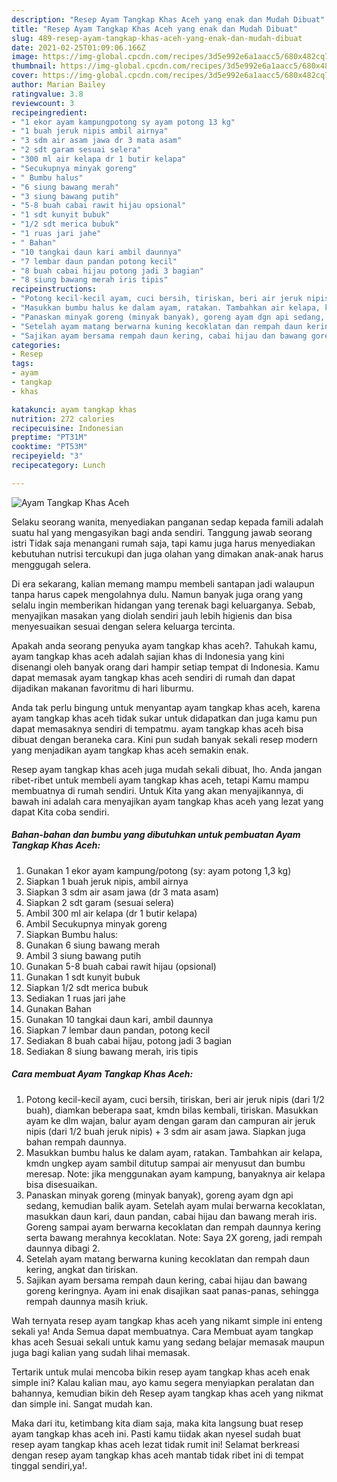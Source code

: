 ```yaml
---
description: "Resep Ayam Tangkap Khas Aceh yang enak dan Mudah Dibuat"
title: "Resep Ayam Tangkap Khas Aceh yang enak dan Mudah Dibuat"
slug: 489-resep-ayam-tangkap-khas-aceh-yang-enak-dan-mudah-dibuat
date: 2021-02-25T01:09:06.166Z
image: https://img-global.cpcdn.com/recipes/3d5e992e6a1aacc5/680x482cq70/ayam-tangkap-khas-aceh-foto-resep-utama.jpg
thumbnail: https://img-global.cpcdn.com/recipes/3d5e992e6a1aacc5/680x482cq70/ayam-tangkap-khas-aceh-foto-resep-utama.jpg
cover: https://img-global.cpcdn.com/recipes/3d5e992e6a1aacc5/680x482cq70/ayam-tangkap-khas-aceh-foto-resep-utama.jpg
author: Marian Bailey
ratingvalue: 3.8
reviewcount: 3
recipeingredient:
- "1 ekor ayam kampungpotong sy ayam potong 13 kg"
- "1 buah jeruk nipis ambil airnya"
- "3 sdm air asam jawa dr 3 mata asam"
- "2 sdt garam sesuai selera"
- "300 ml air kelapa dr 1 butir kelapa"
- "Secukupnya minyak goreng"
- " Bumbu halus"
- "6 siung bawang merah"
- "3 siung bawang putih"
- "5-8 buah cabai rawit hijau opsional"
- "1 sdt kunyit bubuk"
- "1/2 sdt merica bubuk"
- "1 ruas jari jahe"
- " Bahan"
- "10 tangkai daun kari ambil daunnya"
- "7 lembar daun pandan potong kecil"
- "8 buah cabai hijau potong jadi 3 bagian"
- "8 siung bawang merah iris tipis"
recipeinstructions:
- "Potong kecil-kecil ayam, cuci bersih, tiriskan, beri air jeruk nipis (dari 1/2 buah), diamkan beberapa saat, kmdn bilas kembali, tiriskan. Masukkan ayam ke dlm wajan, balur ayam dengan garam dan campuran air jeruk nipis (dari 1/2 buah jeruk nipis) + 3 sdm air asam jawa. Siapkan juga bahan rempah daunnya."
- "Masukkan bumbu halus ke dalam ayam, ratakan. Tambahkan air kelapa, kmdn ungkep ayam sambil ditutup sampai air menyusut dan bumbu meresap. Note: jika menggunakan ayam kampung, banyaknya air kelapa bisa disesuaikan."
- "Panaskan minyak goreng (minyak banyak), goreng ayam dgn api sedang, kemudian balik ayam. Setelah ayam mulai berwarna kecoklatan, masukkan daun kari, daun pandan, cabai hijau dan bawang merah iris. Goreng sampai ayam berwarna kecoklatan dan rempah daunnya kering serta bawang merahnya kecoklatan. Note: Saya 2X goreng, jadi rempah daunnya dibagi 2."
- "Setelah ayam matang berwarna kuning kecoklatan dan rempah daun kering, angkat dan tiriskan."
- "Sajikan ayam bersama rempah daun kering, cabai hijau dan bawang goreng keringnya. Ayam ini enak disajikan saat panas-panas, sehingga rempah daunnya masih kriuk."
categories:
- Resep
tags:
- ayam
- tangkap
- khas

katakunci: ayam tangkap khas 
nutrition: 272 calories
recipecuisine: Indonesian
preptime: "PT31M"
cooktime: "PT53M"
recipeyield: "3"
recipecategory: Lunch

---
```



![Ayam Tangkap Khas Aceh](https://img-global.cpcdn.com/recipes/3d5e992e6a1aacc5/680x482cq70/ayam-tangkap-khas-aceh-foto-resep-utama.jpg)

Selaku seorang wanita, menyediakan panganan sedap kepada famili adalah suatu hal yang mengasyikan bagi anda sendiri. Tanggung jawab seorang istri Tidak saja menangani rumah saja, tapi kamu juga harus menyediakan kebutuhan nutrisi tercukupi dan juga olahan yang dimakan anak-anak harus menggugah selera.

Di era  sekarang, kalian memang mampu membeli santapan jadi walaupun tanpa harus capek mengolahnya dulu. Namun banyak juga orang yang selalu ingin memberikan hidangan yang terenak bagi keluarganya. Sebab, menyajikan masakan yang diolah sendiri jauh lebih higienis dan bisa menyesuaikan sesuai dengan selera keluarga tercinta. 



Apakah anda seorang penyuka ayam tangkap khas aceh?. Tahukah kamu, ayam tangkap khas aceh adalah sajian khas di Indonesia yang kini disenangi oleh banyak orang dari hampir setiap tempat di Indonesia. Kamu dapat memasak ayam tangkap khas aceh sendiri di rumah dan dapat dijadikan makanan favoritmu di hari liburmu.

Anda tak perlu bingung untuk menyantap ayam tangkap khas aceh, karena ayam tangkap khas aceh tidak sukar untuk didapatkan dan juga kamu pun dapat memasaknya sendiri di tempatmu. ayam tangkap khas aceh bisa dibuat dengan beraneka cara. Kini pun sudah banyak sekali resep modern yang menjadikan ayam tangkap khas aceh semakin enak.

Resep ayam tangkap khas aceh juga mudah sekali dibuat, lho. Anda jangan ribet-ribet untuk membeli ayam tangkap khas aceh, tetapi Kamu mampu membuatnya di rumah sendiri. Untuk Kita yang akan menyajikannya, di bawah ini adalah cara menyajikan ayam tangkap khas aceh yang lezat yang dapat Kita coba sendiri.

<!--inarticleads1-->

##### Bahan-bahan dan bumbu yang dibutuhkan untuk pembuatan Ayam Tangkap Khas Aceh:

1. Gunakan 1 ekor ayam kampung/potong (sy: ayam potong 1,3 kg)
1. Siapkan 1 buah jeruk nipis, ambil airnya
1. Siapkan 3 sdm air asam jawa (dr 3 mata asam)
1. Siapkan 2 sdt garam (sesuai selera)
1. Ambil 300 ml air kelapa (dr 1 butir kelapa)
1. Ambil Secukupnya minyak goreng
1. Siapkan  Bumbu halus:
1. Gunakan 6 siung bawang merah
1. Ambil 3 siung bawang putih
1. Gunakan 5-8 buah cabai rawit hijau (opsional)
1. Gunakan 1 sdt kunyit bubuk
1. Siapkan 1/2 sdt merica bubuk
1. Sediakan 1 ruas jari jahe
1. Gunakan  Bahan
1. Gunakan 10 tangkai daun kari, ambil daunnya
1. Siapkan 7 lembar daun pandan, potong kecil
1. Sediakan 8 buah cabai hijau, potong jadi 3 bagian
1. Sediakan 8 siung bawang merah, iris tipis




<!--inarticleads2-->

##### Cara membuat Ayam Tangkap Khas Aceh:

1. Potong kecil-kecil ayam, cuci bersih, tiriskan, beri air jeruk nipis (dari 1/2 buah), diamkan beberapa saat, kmdn bilas kembali, tiriskan. Masukkan ayam ke dlm wajan, balur ayam dengan garam dan campuran air jeruk nipis (dari 1/2 buah jeruk nipis) + 3 sdm air asam jawa. Siapkan juga bahan rempah daunnya.
1. Masukkan bumbu halus ke dalam ayam, ratakan. Tambahkan air kelapa, kmdn ungkep ayam sambil ditutup sampai air menyusut dan bumbu meresap. Note: jika menggunakan ayam kampung, banyaknya air kelapa bisa disesuaikan.
1. Panaskan minyak goreng (minyak banyak), goreng ayam dgn api sedang, kemudian balik ayam. Setelah ayam mulai berwarna kecoklatan, masukkan daun kari, daun pandan, cabai hijau dan bawang merah iris. Goreng sampai ayam berwarna kecoklatan dan rempah daunnya kering serta bawang merahnya kecoklatan. Note: Saya 2X goreng, jadi rempah daunnya dibagi 2.
1. Setelah ayam matang berwarna kuning kecoklatan dan rempah daun kering, angkat dan tiriskan.
1. Sajikan ayam bersama rempah daun kering, cabai hijau dan bawang goreng keringnya. Ayam ini enak disajikan saat panas-panas, sehingga rempah daunnya masih kriuk.




Wah ternyata resep ayam tangkap khas aceh yang nikamt simple ini enteng sekali ya! Anda Semua dapat membuatnya. Cara Membuat ayam tangkap khas aceh Sesuai sekali untuk kamu yang sedang belajar memasak maupun juga bagi kalian yang sudah lihai memasak.

Tertarik untuk mulai mencoba bikin resep ayam tangkap khas aceh enak simple ini? Kalau kalian mau, ayo kamu segera menyiapkan peralatan dan bahannya, kemudian bikin deh Resep ayam tangkap khas aceh yang nikmat dan simple ini. Sangat mudah kan. 

Maka dari itu, ketimbang kita diam saja, maka kita langsung buat resep ayam tangkap khas aceh ini. Pasti kamu tiidak akan nyesel sudah buat resep ayam tangkap khas aceh lezat tidak rumit ini! Selamat berkreasi dengan resep ayam tangkap khas aceh mantab tidak ribet ini di tempat tinggal sendiri,ya!.

